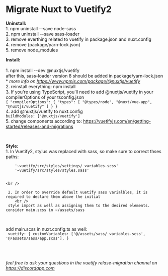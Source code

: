 # Migrate Nuxt to Vuetify2

**Uninstall:**
<br />
    1. npm uninstall --save node-sass  <br /> 
    2. npm uninstall --save sass-loader  <br /> 
    3. remove everthing related to vuetify in package.json and nuxt.config  <br />
    4. remove (package/yarn-lock.json)  <br />
    5. remove node_modules  <br />

**Install:** <br />      
    1. npm install --dev @nuxtjs/vuetify  <br />
        after this, sass-loader version 8 should be added in package/yarn-lock.json  <br />
        * *more info on https://www.npmjs.com/package/@nuxtjs/vuetify* <br />
    2. reinstall everything: npm install <br /> 
    3. If you're using TypeScript, you'll need to add @nuxtjs/vuetify in your compilerOptions of your tsconfig.json <br />
        ```
            {
                "compilerOptions": {
                    "types": [
                    "@types/node",
                    "@nuxt/vue-app",
                    "@nuxtjs/vuetify"
                    ]
                }
            }
        ```<br />
    4. add @nuxtjs/vuetify to nuxt.config <br />
        ```
            buildModules: ['@nuxtjs/vuetify']
        ```<br />
    5. change components according to: https://vuetifyjs.com/en/getting-started/releases-and-migrations<br />

<br />

**Style:**<br />
    1. In Vuetify2, stylus was replaced with sass, so make sure to correct thses paths:  <br />
 
        '~vuetify/src/styles/settings/_variables.scss'
        '~vuetify/src/styles/styles.sass'
  
    
    <br />  

     2. In order to override default vuetify sass varialbles, it is required to declare them above the initial  
        <br />
     style import as well as assigning them to the desired elements. consider main.scss in ~/assets/sass 

<br />

add main.scss in nuxt.config.ts as well:<br />
      ``` 
        vuetify: {
            customVariables: ['@/assets/sass/_variables.scss',
            '@/assets/sass/app.scss'],
        }
    ```
<br />

<br /><br />

*feel free to ask your questions in the vuetify relase-migration channel on https://discordapp.com*
<br />